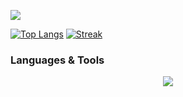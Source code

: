<p>
    <a href="https://github.com/DenverCoder1/readme-typing-svg">
        <img src="https://readme-typing-svg.herokuapp.com?&font=IBM+Plex+Sans&color=3a86ff&size=24&lines=👋👋+Hello+world!+I'm+Harry!;I'm+learning+Spring+Boot!;Welcome+to+my+profile!!!!" />
    </a>
</p>

[![Top Langs](https://github-readme-stats.vercel.app/api/top-langs/?username=harrydev3008&langs_count=6&hide=Shell,Roff,BatchFile,Dockerfile,CMake,C,HTML,Css,C%2B%2B,C%23,Pug&theme=dracula)](https://github.com/anuraghazra/github-readme-stats) [![Streak](https://streak-stats.demolab.com?user=harrydev3008&theme=dark)](https://git.io/streak-stats)

### Languages & Tools
<p align="center">
  <a href="https://skillicons.dev">
    <img src="https://skillicons.dev/icons?i=java,kotlin,js,typescript" />
  </a>
</p>
